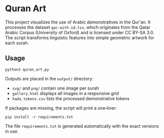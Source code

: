 # Quran Art

This project visualizes the use of Arabic demonstratives in the Qur'an. It processes the dataset `qac-with-id.tsv`, which originates from the Qatar Arabic Corpus (University of Oxford) and is licensed under CC BY-SA 3.0. The script transforms linguistic features into simple geometric artwork for each surah.

## Usage

```
python3 quran_art.py
```

Outputs are placed in the `output/` directory:

- `svg/` and `png/` contain one image per surah
- `gallery.html` displays all images in a responsive grid
- `hada_tokens.csv` lists the processed demonstrative tokens

If packages are missing, the script will print a one‑liner:

```
pip install -r requirements.txt
```

The file `requirements.txt` is generated automatically with the exact versions in use.
